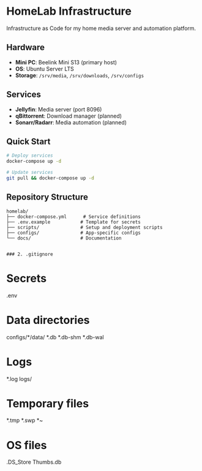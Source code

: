 # HomeLab Infrastructure

Infrastructure as Code for my home media server and automation platform.

## Hardware

- **Mini PC**: Beelink Mini S13 (primary host)
- **OS**: Ubuntu Server LTS
- **Storage**: `/srv/media`, `/srv/downloads`, `/srv/configs`

## Services

- **Jellyfin**: Media server (port 8096)
- **qBittorrent**: Download manager (planned)
- **Sonarr/Radarr**: Media automation (planned)

## Quick Start
```bash
# Deploy services
docker-compose up -d

# Update services
git pull && docker-compose up -d
```

## Repository Structure
```
homelab/
├── docker-compose.yml      # Service definitions
├── .env.example           # Template for secrets
├── scripts/               # Setup and deployment scripts
├── configs/               # App-specific configs
└── docs/                  # Documentation
```
```

### 2. .gitignore
```
# Secrets
.env

# Data directories
configs/*/data/
*.db
*.db-shm
*.db-wal

# Logs
*.log
logs/

# Temporary files
*.tmp
*.swp
*~

# OS files
.DS_Store
Thumbs.db